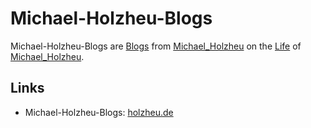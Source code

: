 # Michael-Holzheu-Blogs

Michael-Holzheu-Blogs are [Blogs](10000000001.md) from [Michael_Holzheu](0.md) on the [Life](60064.md) of [Michael_Holzheu](0.md).

## Links

- Michael-Holzheu-Blogs: [holzheu.de](https://holzheu.de/blog)
